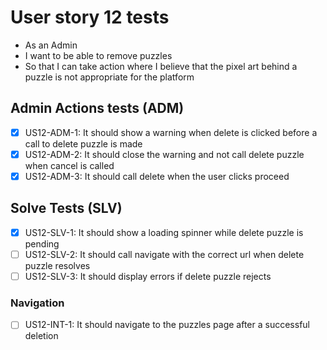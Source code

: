 # User story 12 tests

- As an Admin
- I want to be able to remove puzzles
- So that I can take action where I believe that the pixel art behind a puzzle is not appropriate for the platform

## Admin Actions tests (ADM)

- [x] US12-ADM-1: It should show a warning when delete is clicked before a call to delete puzzle is made
- [x] US12-ADM-2: It should close the warning and not call delete puzzle when cancel is called
- [x] US12-ADM-3: It should call delete when the user clicks proceed

## Solve Tests (SLV)

- [x] US12-SLV-1: It should show a loading spinner while delete puzzle is pending
- [ ] US12-SLV-2: It should call navigate with the correct url when delete puzzle resolves
- [ ] US12-SLV-3: It should display errors if delete puzzle rejects

### Navigation

- [ ] US12-INT-1: It should navigate to the puzzles page after a successful deletion
